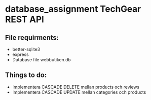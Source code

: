 # database_assignment TechGear REST API

## File requirments: 
* better-sqlite3
* express
* Database file webbutiken.db

## Things to do:
* Implementera CASCADE DELETE mellan products och reviews
* Implementera CASCADE UPDATE mellan categories och products